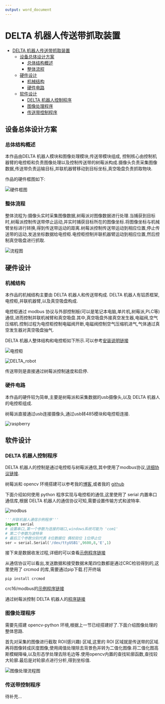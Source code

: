 ```yaml
---
output: word_document
---
```


# DELTA 机器人传送带抓取装置

- [DELTA 机器人传送带抓取装置](#delta-机器人传送带抓取装置)
  - [设备总体设计方案](#设备总体设计方案)
    - [总体结构概述](#总体结构概述)
    - [整体流程](#整体流程)
  - [硬件设计](#硬件设计)
    - [机械结构](#机械结构)
    - [硬件电路](#硬件电路)
  - [软件设计](#软件设计)
    - [DELTA 机器人控制程序](#delta-机器人控制程序)
    - [图像处理程序](#图像处理程序)
    - [传送带控制程序](#传送带控制程序)

## 设备总体设计方案

### 总体结构概述

本作品由DELTA 机器人模块和图像处理模块,传送带模块组成, 控制核心由控制机器臂的电控柜和负责图像处理以及控制传送带的树莓派构成.摄像头负责采集图像数据,传送带负责运输目标,并联机器臂移动到目标坐标,真空吸盘负责抓取物块.

作品的硬件框图如下:

![硬件框图](./assets/硬件框图.png)

### 整体流程

整体流程为:摄像头实时采集图像数据,树莓派对图像数据进行处理.当捕获到目标时,树莓派控制传送带停止运动,并实时捕获目标所在的图像坐标.将图像坐标与机械臂坐标进行转换,得到传送带运动的距离.树莓派控制传送带运动到相应位置,停止传送带的运动,发送坐标数据给电控柜.电控柜控制并联机器臂运动到相应位置,然后控制真空吸盘进行抓取.

![流程图](./assets/流程图.png)

## 硬件设计

### 机械结构

本作品的机械结构主要由 DELTA 机器人和传送带构成. DELTA 机器人有铝质框架,电控柜,并联机器臂,以及真空吸盘构成.

电控柜通过 modbus 协议与外部控制板(可以是笔记本电脑,单片机,树莓派,PLC等)通信,进而控制并联机械臂和真空吸盘.其中,真空吸盘外接真空发生器,电磁阀,空气压缩机.控制过程为电控柜控制电磁阀开断,电磁阀控制空气压缩机进气,气体通过真空发生器对真空吸盘抽气.

DELTA 机器人整体结构和电控柜如下所示.可以参考[安装说明链接](资料/安装说明.pdf)

![电控柜](./assets/电控柜.png)

![DELTA_robot](assets/DELTA_robot.png)

传送带则是直接通过树莓派控制速度和启停.

### 硬件电路

本作品的硬件较为简单,主要是树莓派和采集数据的usb摄像头,以及 DELTA 机器人的电控柜组成.

树莓派直接通过usb连接摄像头,通过usb转485模块和电控柜连接.

![raspberry](./assets/raspberry.png)

## 软件设计

### DELTA 机器人控制程序

DELTA 机器人的控制是通过电控柜与树莓派通信,其中使用了modbus协议,[详细协议链接](./资料/通信协议四轴.pdf).

树莓派和 opencv 环境搭建可以参考我的[博客](https://blog.csdn.net/sanxml),或者我的 [github](https://github.com/sanxml/learn/blob/master/SUMMARY.md)

下面介绍如何使用 python 程序实现与电控柜的通信,这里使用了 serial 内置串口通信库,根据 DELTA 机器人的通信协议可知,需要设置传输方式和波特率.

![modbus](./assets/modbus.png)

``` python
'''并联机器人通信示例程序'''
import serial
# 设置串口,第一个参数为连接的端口,windows系统可能为 'com1'
# 第二个参数为波特率
# 最后三个参数分别代表 8位数据位 偶校验位 1位停止位
ser = serial.Serial('/dev/ttyUSB1',9600,8,'E',1)
```

接下来是数据收发过程,详细的可以查看[示例程序链接](code/example/read_and_write.py)

从通信协议可以看出,发送数据和接受数据末尾四位数都是通过CRC检验得到的,这里使用了 crcmod 的库,需要通过pip下载.打开终端

``` shell
pip install crcmod
```

crc16/modbus的[示例程序链接](code/example/crc_check.py)

通过树莓派控制 DELTA 机器人的[程序链接](code/control.py)

### 图像处理程序

需要先搭建 opencv-python 环境,根据上一节已经搭建好了.下面介绍图像处理的整体思路.

首先对采集的图像进行截取 ROI(感兴趣) 区域,这里的 ROI 区域就是传送带的区域.再将图像转成灰度图像,使用阈值处理除去背景色并转为二值化图像.将二值化图高斯模糊降噪,以及形态学处理去除毛边等.使用opencv内置的查找轮廓函数,查找较大轮廓.最后是对轮廓点进行分析,得到坐标值.

![图像处理流程图](./assets/图像处理流程图.png)

### 传送带控制程序

待补充...
